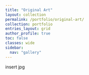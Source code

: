 ```yaml
---
title: "Original Art"
layout: collection
permalink: /portfolio/original-art/
collection: portfolio
entries_layout: grid
author_profile: true
toc: false
classes: wide
sidebar:
  nav: "gallery"
---
```


insert jpg